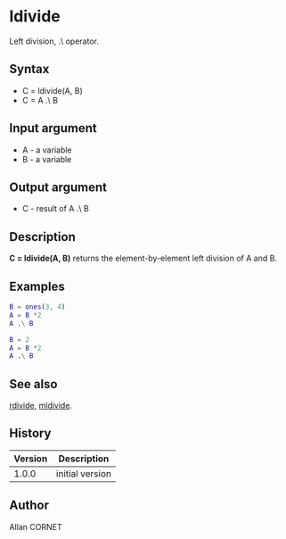 # ldivide

Left division, .\ operator.

## Syntax

- C = ldivide(A, B)
- C = A .\ B

## Input argument

- A - a variable
- B - a variable

## Output argument

- C - result of A .\ B

## Description

  <p><b>C = ldivide(A, B)</b> returns the element-by-element left division of A and B.</p>

## Examples

```matlab
B = ones(3, 4)
A = B *2
A .\ B
```

```matlab
B = 2
A = B *2
A .\ B
```

## See also

[rdivide](rdivide.md), [mldivide](mldivide.md).

## History

| Version | Description     |
| ------- | --------------- |
| 1.0.0   | initial version |

## Author

Allan CORNET
